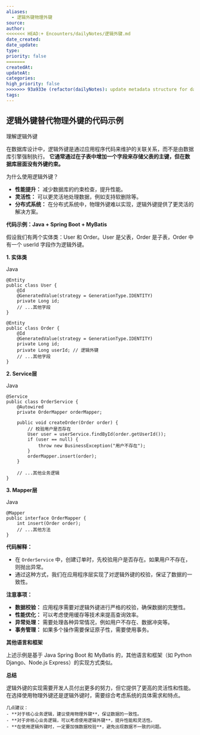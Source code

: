 ```yaml
---
aliases:
  - 逻辑外键物理外键
source: 
author: 
<<<<<<< HEAD:+ Encounters/dailyNotes/逻辑外键.md
date_created: 
date_update: 
type: 
priority: false
=======
createdAt: 
updateAt: 
categories: 
high_priority: false
>>>>>>> 93a933e (refactor(dailyNotes): update metadata structure for daily notes):+ Encounters/dailyNotes/20240821202226.md
tags:
---
```



## 逻辑外键替代物理外键的代码示例

理解逻辑外键

在数据库设计中，逻辑外键是通过应用程序代码来维护的关联关系，而不是由数据库引擎强制执行。
**它通常通过在子表中增加一个字段来存储父表的主键，但在数据库层面没有外键约束。**

为什么使用逻辑外键？

- **性能提升：** 减少数据库的约束检查，提升性能。
- **灵活性：** 可以更灵活地处理数据，例如支持软删除等。
- **分布式系统：** 在分布式系统中，物理外键难以实现，逻辑外键提供了更灵活的解决方案。

**代码示例：Java + Spring Boot + MyBatis**

假设我们有两个实体类：User 和 Order。User 是父表，Order 是子表，Order 中有一个 userId 字段作为逻辑外键。

**1. 实体类**

Java

```
@Entity
public class User {
    @Id
    @GeneratedValue(strategy = GenerationType.IDENTITY)
    private Long id;
    // ...其他字段
}

@Entity
public class Order {
    @Id
    @GeneratedValue(strategy = GenerationType.IDENTITY)
    private Long id;
    private Long userId; // 逻辑外键
    // ...其他字段
}
```

**2. Service层**

Java

```
@Service
public class OrderService {
    @Autowired
    private OrderMapper orderMapper;

    public void createOrder(Order order) {
        // 校验用户是否存在
        User user = userService.findById(order.getUserId());
        if (user == null) {
            throw new BusinessException("用户不存在");
        }
        orderMapper.insert(order);
    }

    // ...其他业务逻辑
}
```

**3. Mapper层**

Java

```
@Mapper
public interface OrderMapper {
    int insert(Order order);
    // ...其他方法
}
```

**代码解释：**

- 在 `OrderService` 中，创建订单时，先校验用户是否存在。如果用户不存在，则抛出异常。
- 通过这种方式，我们在应用程序层实现了对逻辑外键的校验，保证了数据的一致性。

**注意事项：**

- **数据校验：** 应用程序需要对逻辑外键进行严格的校验，确保数据的完整性。
- **性能优化：** 可以考虑使用缓存等技术来提高查询效率。
- **异常处理：** 需要处理各种异常情况，例如用户不存在、数据冲突等。
- **事务管理：** 如果多个操作需要保证原子性，需要使用事务。

**其他语言和框架**

上述示例是基于 Java Spring Boot 和 MyBatis 的，其他语言和框架（如 Python Django、Node.js Express）的实现方式类似。

**总结**

逻辑外键的实现需要开发人员付出更多的努力，但它提供了更高的灵活性和性能。在选择使用物理外键还是逻辑外键时，需要综合考虑系统的具体需求和特点。

```note
几点建议：
- **对于核心业务逻辑，建议使用物理外键**，保证数据的一致性。
- **对于非核心业务逻辑，可以考虑使用逻辑外键**，提升性能和灵活性。
- **在使用逻辑外键时，一定要加强数据校验**，避免出现数据不一致的问题。
```
